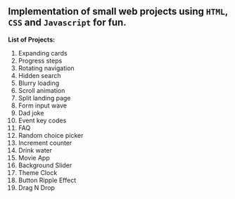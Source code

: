 ## Implementation of small web projects using `HTML`, `CSS` and `Javascript` for fun.

**List of Projects:**

1. Expanding cards
2. Progress steps
3. Rotating navigation
4. Hidden search
5. Blurry loading
6. Scroll animation
7. Split landing page
8. Form input wave
9. Dad joke
10. Event key codes
11. FAQ
12. Random choice picker
13. Increment counter
14. Drink water
15. Movie App
16. Background Slider
17.	Theme Clock
18.	Button Ripple Effect
19. Drag N Drop